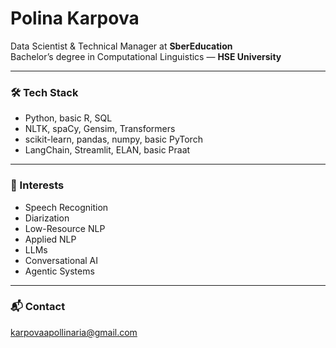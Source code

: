 # Polina Karpova

Data Scientist & Technical Manager at **SberEducation**  
Bachelor’s degree in Computational Linguistics — **HSE University**

---

### 🛠 Tech Stack
- Python, basic R, SQL  
- NLTK, spaCy, Gensim, Transformers  
- scikit-learn, pandas, numpy, basic PyTorch  
- LangChain, Streamlit, ELAN, basic Praat  

---

### 🧠 Interests
- Speech Recognition  
- Diarization  
- Low-Resource NLP  
- Applied NLP  
- LLMs  
- Conversational AI  
- Agentic Systems  

---

### 📬 Contact  
karpovaapollinaria@gmail.com
